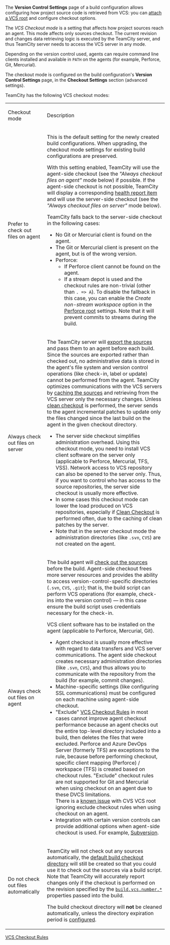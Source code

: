 [//]: # (title: VCS Checkout Mode)
[//]: # (auxiliary-id: VCS Checkout Mode)

The __Version Control Settings__ page of a build configuration allows configuring how project source code is retrieved from VCS: you can [attach a VCS root](configuring-vcs-settings.md#Configuring+Checkout+Options+for+Build+Configuration) and configure checkout options.

The _VCS Checkout mode_ is a setting that affects how project sources reach an agent. This mode affects only sources checkout. The current revision and changes data retrieving logic is executed by the TeamCity server, and thus TeamCity server needs to access the VCS server in any mode.

Depending on the version control used, agents can require command line clients installed and available in `PATH` on the agents (for example, Perforce, Git, Mercurial).

The checkout mode is configured on the build configuration's __Version Control Settings__ page, in the __Checkout Settings__ section (advanced settings).

TeamCity has the following VCS checkout modes:

<table><tr>

<td>

Checkout mode

</td>

<td>

Description

</td></tr><tr>

<td id="prefer-agent-checkout">

Prefer to check out files on agent

</td>

<td>

This is the default setting for the newly created build configurations. When upgrading, the checkout mode settings for existing build configurations are preserved.

With this setting enabled, TeamCity will use the agent-side checkout (see the _"Always checkout files on agent"_ mode below) if possible. If the agent-side checkout is not possible, TeamCity will display a corresponding [health report item](server-health.md) and will use the server-side checkout (see the _"Always checkout files on server"_ mode below).

TeamCity falls back to the server-side checkout in the following cases:

* No Git or Mercurial client is found on the agent.
* The Git or Mercurial client is present on the agent, but is of the wrong version.
* Perforce:
  * If Perforce client cannot be found on the agent.
  * If a stream depot is used and the checkout rules are non-trivial (other than `. => A`). To disable the fallback in this case, you can enable the _Create non-stream workspace_ option in the [Perforce root](perforce.md) settings. Note that it will prevent commits to streams during the build.

</td></tr><tr>

<td id="server-checkout">

Always check out files on server

</td>

<td>

The TeamCity server will [export the sources](build-checkout-directory.md) and pass them to an agent before each build. Since the sources are exported rather than checked out, no administrative data is stored in the agent's file system and version control operations (like check-in, label or update) cannot be performed from the agent. TeamCity optimizes communications with the VCS servers by [caching the sources](clean-checkout.md#Enforcing+Clean+Checkout) and retrieving from the VCS server only the necessary changes. Unless [clean checkout](clean-checkout.md) is performed, the server sends to the agent incremental patches to update only the files changed since the last build on the agent in the given checkout directory.

<note>

* The server side checkout simplifies administration overhead. Using this checkout mode, you need to install VCS client software on the server only (applicable to Perforce, Mercurial, TFS, VSS). Network access to VCS repository can also be opened to the server only. Thus, if you want to control who has access to the source repositories, the server side checkout is usually more effective.
* In some cases this checkout mode can lower the load produced on VCS repositories, especially if [Clean Checkout](clean-checkout.md) is performed often, due to the caching of clean patches by the server.
* Note that in the server checkout mode the administration directories (like `.svn`, `CVS`) are not created on the agent.
</note>


</td></tr><tr>

<td id="agent-checkout">

Always check out files on agent

</td>

<td>

The build agent will [check out the sources](build-checkout-directory.md) before the build. Agent-side checkout frees more server resources and provides the ability to access version-control-specific directories (`.svn`, `CVS`, `.git`); that is, the build script can perform VCS operations (for example, check-ins into the version control) — in this case ensure the build script uses credentials necessary for the check-in.

VCS client software has to be installed on the agent (applicable to Perforce, Mercurial, Git).

<note>

* Agent checkout is usually more effective with regard to data transfers and VCS server communications. The agent side checkout creates necessary administration directories (like `.svn`, `CVS`), and thus allows you to communicate with the repository from the build (for example, commit changes).
* Machine-specific settings (like configuring SSL communications) must be configured on each machine using agent-side checkout.
* "Exclude" [VCS Checkout Rules](vcs-checkout-rules.md) in most cases cannot improve agent checkout performance because an agent checks out the entire top-level directory included into a build, then deletes the files that were excluded. Perforce and Azure DevOps Server (formerly TFS) are exceptions to the rule, because before performing checkout, specific client mapping (Perforce) / workspace (TFS) is created based on checkout rules. "Exclude" checkout rules are not supported for Git and Mercurial when using checkout on an agent due to these DVCS limitations.    
There is a [known issue](https://youtrack.jetbrains.com/issue/TW-43648) with CVS VCS root ignoring exclude checkout rules when using checkout on an agent.
* Integration with certain version controls can provide additional options when agent-side checkout is used. For example, [Subversion](subversion.md#Checkout+on+agent+settings).

</note>

</td></tr><tr>

<td id="do-not-checkout-files-automatically">

Do not check out files automatically

</td>

<td>

TeamCity will not check out any sources automatically, the [default build checkout directory](build-checkout-directory.md#Custom+checkout+directory) will still be created so that you could use it to check out the sources via a build script. Note that TeamCity will accurately report changes only if the checkout is performed on the revision specified by the [`build.vcs.number.*`](predefined-build-parameters.md#Server+Build+Properties) properties passed into the build.

The build checkout directory will __not__ be cleaned automatically, unless the directory expiration period is [configured](build-checkout-directory.md#Automatic+Checkout+Directory+Cleaning).

</td></tr></table>

<seealso>
        <category ref="admin-guide">
            <a href="vcs-checkout-rules.md">VCS Checkout Rules</a>
        </category>
</seealso>
